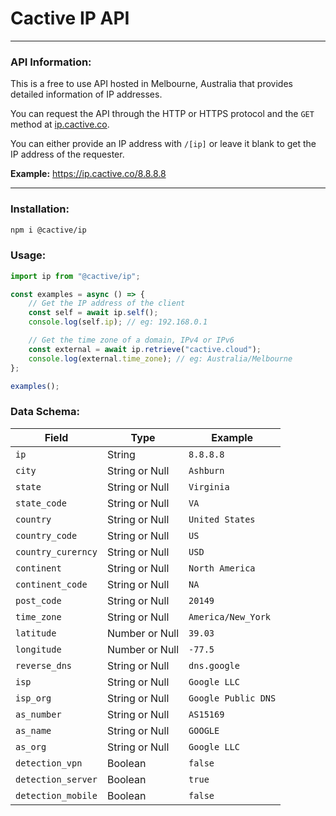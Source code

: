 # Cactive IP API

---

### API Information:

This is a free to use API hosted in Melbourne, Australia that provides detailed information of IP addresses.

You can request the API through the HTTP or HTTPS protocol and the `GET` method at [ip.cactive.co](https://ip.cactive.co).

You can either provide an IP address with `/[ip]` or leave it blank to get the IP address of the requester.

**Example:** https://ip.cactive.co/8.8.8.8

---

### Installation:

```bash
npm i @cactive/ip
```

### Usage:

```ts
import ip from "@cactive/ip";

const examples = async () => {
    // Get the IP address of the client
    const self = await ip.self();
    console.log(self.ip); // eg: 192.168.0.1

    // Get the time zone of a domain, IPv4 or IPv6
    const external = await ip.retrieve("cactive.cloud");
    console.log(external.time_zone); // eg: Australia/Melbourne
};

examples();
```

### Data Schema:

| Field              | Type           | Example             |
|--------------------|----------------|---------------------|
| `ip`               | String         | `8.8.8.8`           |
| `city`             | String or Null | `Ashburn`           |
| `state`            | String or Null | `Virginia`          |
| `state_code`       | String or Null | `VA`                |
| `country`          | String or Null | `United States`     |
| `country_code`     | String or Null | `US`                |
| `country_curerncy` | String or Null | `USD`               |
| `continent`        | String or Null | `North America`     |
| `continent_code`   | String or Null | `NA`                |
| `post_code`        | String or Null | `20149`             |
| `time_zone`        | String or Null | `America/New_York`  |
| `latitude`         | Number or Null | `39.03`             |
| `longitude`        | Number or Null | `-77.5`             |
| `reverse_dns`      | String or Null | `dns.google`        |
| `isp`              | String or Null | `Google LLC`        |
| `isp_org`          | String or Null | `Google Public DNS` |
| `as_number`        | String or Null | `AS15169`           |
| `as_name`          | String or Null | `GOOGLE`            |
| `as_org`           | String or Null | `Google LLC`        |
| `detection_vpn`    | Boolean        | `false`             |
| `detection_server` | Boolean        | `true`              |
| `detection_mobile` | Boolean        | `false`             |
